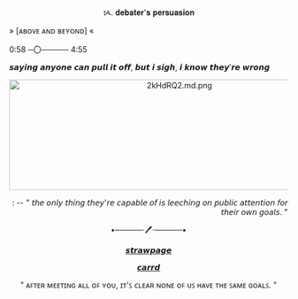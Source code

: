 <p align=center> ᝰ. 𝐝𝐞𝐛𝐚𝐭𝐞𝐫'𝐬 𝐩𝐞𝐫𝐬𝐮𝐚𝐬𝐢𝐨𝐧 </p>

<p align=left> » [ᴀʙᴏᴠᴇ ᴀɴᴅ ʙᴇʏᴏɴᴅ] « </p>
<p align=left> 0:58 ─〇───── 4:55 </p>

<p align=left> 𝙨𝙖𝙮𝙞𝙣𝙜 𝙖𝙣𝙮𝙤𝙣𝙚 𝙘𝙖𝙣 𝙥𝙪𝙡𝙡 𝙞𝙩 𝙤𝙛𝙛, 𝙗𝙪𝙩 𝙞 𝙨𝙞𝙜𝙝, 𝙞 𝙠𝙣𝙤𝙬 𝙩𝙝𝙚𝙮’𝙧𝙚 𝙬𝙧𝙤𝙣𝙜 </p>

<p align="center">
<img src="https://iili.io/2kHdRQ2.md.png" alt="2kHdRQ2.md.png" border="0" width="600" height="200">
</p>

<p align=right> : -- " 𝘵𝘩𝘦 𝘰𝘯𝘭𝘺 𝘵𝘩𝘪𝘯𝘨 𝘵𝘩𝘦𝘺'𝘳𝘦 𝘤𝘢𝘱𝘢𝘣𝘭𝘦 𝘰𝘧 𝘪𝘴 𝘭𝘦𝘦𝘤𝘩𝘪𝘯𝘨 𝘰𝘯 𝘱𝘶𝘣𝘭𝘪𝘤 𝘢𝘵𝘵𝘦𝘯𝘵𝘪𝘰𝘯 𝘧𝘰𝘳 𝘵𝘩𝘦𝘪𝘳 𝘰𝘸𝘯 𝘨𝘰𝘢𝘭𝘴. "</p>

<p align=center> •─────⋅🖊️⋅─────•</p>


<p align=center> <a href="https://ezraxp.straw.page/">𝙨𝙩𝙧𝙖𝙬𝙥𝙖𝙜𝙚</a></p>

<p align=center> <a href="https://ult-rebel.carrd.co">𝙘𝙖𝙧𝙧𝙙</a></p>


<p align=center> " ᴀꜰᴛᴇʀ ᴍᴇᴇᴛɪɴɢ ᴀʟʟ ᴏꜰ ʏᴏᴜ, ɪᴛ'ꜱ ᴄʟᴇᴀʀ ɴᴏɴᴇ ᴏꜰ ᴜꜱ ʜᴀᴠᴇ ᴛʜᴇ ꜱᴀᴍᴇ ɢᴏᴀʟꜱ. " </p>
